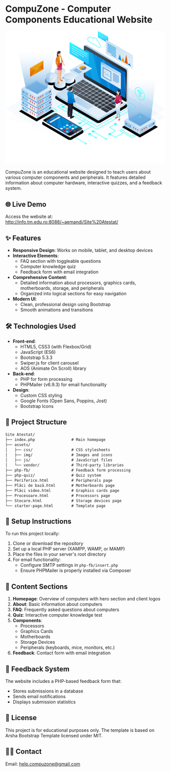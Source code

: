 # CompuZone - Computer Components Educational Website

![Website Screenshot](assets/img/hero-img.png)

CompuZone is an educational website designed to teach users about various computer components and peripherals. It features detailed information about computer hardware, interactive quizzes, and a feedback system.

## 🌐 Live Demo
Access the website at:  
http://info.tm.edu.ro:8088/~aemandi/Site%20Atestat/

## ✨ Features
- **Responsive Design**: Works on mobile, tablet, and desktop devices
- **Interactive Elements**: 
  - FAQ section with toggleable questions
  - Computer knowledge quiz
  - Feedback form with email integration
- **Comprehensive Content**:
  - Detailed information about processors, graphics cards, motherboards, storage, and peripherals
  - Organized into logical sections for easy navigation
- **Modern UI**: 
  - Clean, professional design using Bootstrap
  - Smooth animations and transitions

## 🛠️ Technologies Used
- **Front-end**:
  - HTML5, CSS3 (with Flexbox/Grid)
  - JavaScript (ES6)
  - Bootstrap 5.3.3
  - Swiper.js for client carousel
  - AOS (Animate On Scroll) library
- **Back-end**:
  - PHP for form processing
  - PHPMailer (v6.9.3) for email functionality
- **Design**:
  - Custom CSS styling
  - Google Fonts (Open Sans, Poppins, Jost)
  - Bootstrap Icons

## 📂 Project Structure
```
Site Atestat/
├── index.php                # Main homepage
├── assets/
│   ├── css/                 # CSS stylesheets
│   ├── img/                 # Images and icons
│   ├── js/                  # JavaScript files
│   └── vendor/              # Third-party libraries
├── php-fb/                  # Feedback form processing
├── php-quiz/                # Quiz system
├── Periferice.html          # Peripherals page
├── Plăci de bază.html       # Motherboards page
├── Plăci video.html         # Graphics cards page
├── Procesoare.html          # Processors page
├── Stocare.html             # Storage devices page
└── starter-page.html        # Template page
```

## 🚀 Setup Instructions
To run this project locally:
1. Clone or download the repository
2. Set up a local PHP server (XAMPP, WAMP, or MAMP)
3. Place the files in your server's root directory
4. For email functionality:
   - Configure SMTP settings in `php-fb/insert.php`
   - Ensure PHPMailer is properly installed via Composer

## 📝 Content Sections
1. **Homepage**: Overview of computers with hero section and client logos
2. **About**: Basic information about computers
3. **FAQ**: Frequently asked questions about computers
4. **Quiz**: Interactive computer knowledge test
5. **Components**:
   - Processors
   - Graphics Cards
   - Motherboards
   - Storage Devices
   - Peripherals (keyboards, mice, monitors, etc.)
6. **Feedback**: Contact form with email integration

## 📧 Feedback System
The website includes a PHP-based feedback form that:
- Stores submissions in a database
- Sends email notifications
- Displays submission statistics

## 📜 License
This project is for educational purposes only. The template is based on Arsha Bootstrap Template licensed under MIT.

## 👨‍💻 Contact
Email: help.compuzone@gmail.com
